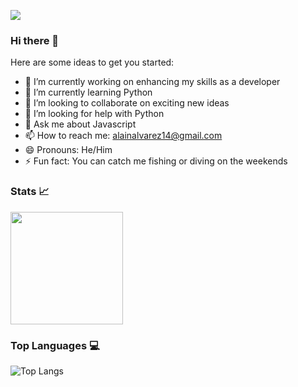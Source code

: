 ![](https://visitor-badge.laobi.icu/badge?page_id=Alainalvarez14.Alainalvarez14)


### Hi there 👋

Here are some ideas to get you started:

- 🔭 I’m currently working on enhancing my skills as a developer
- 🌱 I’m currently learning Python
- 👯 I’m looking to collaborate on exciting new ideas
- 🤔 I’m looking for help with Python
- 💬 Ask me about Javascript
- 📫 How to reach me: alainalvarez14@gmail.com
- 😄 Pronouns: He/Him
- ⚡ Fun fact: You can catch me fishing or diving on the weekends

### Stats 📈 
<img height="180em" src="https://github-readme-stats.vercel.app/api?username=Alainalvarez14&show_icons=true&hide_border=true&&count_private=true&include_all_commits=true&theme=nightowl" />


### Top Languages 💻 
![Top Langs](https://github-readme-stats.vercel.app/api/top-langs/?username=Alainalvarez14&theme=tokyonight)
